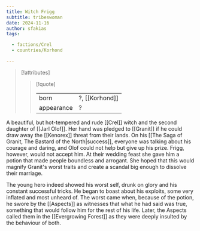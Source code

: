 ```yaml
---
title: Witch Frigg
subtitle: tribeswoman
date: 2024-11-16
author: sfakias
tags:

  - factions/Crel
  - countries/Korhond

---
```

> [!attributes]
> 
> > [!quote]
> >
> > | | |
> > | --- | --- |
> > | born | ?, [[Korhond]] |
> > | appearance | ? |

A beautiful, but hot-tempered and rude [[Crel]] witch and the second daughter of [[Jarl Olof]]. Her hand was pledged to [[Granit]] if he could draw away the [[Kenorex]] threat from their lands. On his [[The Saga of Granit, The Bastard of the North|success]], everyone was talking about his courage and daring, and Olof could not help but give up his prize. Frigg, however, would not accept him. At their wedding feast she gave him a potion that made people boundless and arrogant. She hoped that this would magnify Granit's worst traits and create a scandal big enough to dissolve their marriage.

The young hero indeed showed his worst self, drunk on glory and his constant successful tricks. He began to boast about his exploits, some very inflated and most unheard of. The worst came when, because of the potion, he swore by the [[Aspects]] as witnesses that what he had said was true, something that would follow him for the rest of his life. Later, the Aspects called them in the [[Evergrowing Forest]] as they were deeply insulted by the behaviour of both.
